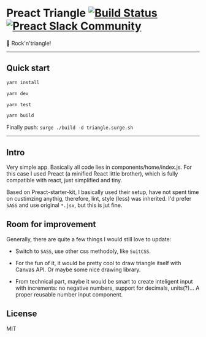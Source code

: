 # Preact Triangle [![Build Status](https://travis-ci.org/developit/preact-boilerplate.svg?branch=master)](https://travis-ci.org/developit/preact-boilerplate) [![Preact Slack Community](https://preact-slack.now.sh/badge.svg)](https://preact-slack.now.sh)

:guitar: Rock'n'triangle!

---

## Quick start

```sh
yarn install
```

```sh
yarn dev
```

```sh
yarn test
```

```sh
yarn build
```

Finally push: `surge ./build -d triangle.surge.sh`

---

## Intro

Very simple app. Basically all code lies in components/home/index.js. For this case I used Preact (a minified React little brother), which is fully compatible with react, just simplified and tiny. 

Based on Preact-starter-kit, I basically used their setup, have not spent time on custimzing anythig, therefore, lint, style (less) was inherited. I'd prefer `SASS` and use original `*.jsx`, but this is jut fine.

## Room for improvement

Generally, there are quite a few things I would still love to update: 

- Switch to `SASS`, use other css methodoly, like `SuitCSS`. 

- For the fun of it, it would be pretty cool to draw triangle itself with Canvas API. Or maybe some nice drawing library.

- From technical part, maybe it would be smart to create inteligent input with increments: no negative numbers, support for decimals, units(?)... A proper reusable number input component.

## License

MIT

[Preact]: https://github.com/developit/preact
[preact-compat]: https://github.com/developit/preact-compat
[webpack]: https://webpack.github.io
